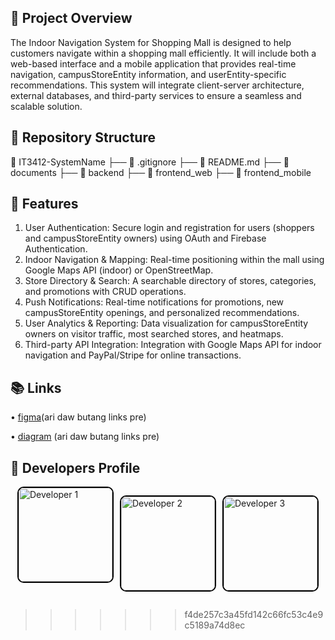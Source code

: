 

## 📌 Project Overview
The Indoor Navigation System for Shopping Mall is designed to help customers navigate
within a shopping mall efficiently. It will include both a web-based interface and a mobile
application that provides real-time navigation, campusStoreEntity information, and userEntity-specific
recommendations. This system will integrate client-server architecture, external
databases, and third-party services to ensure a seamless and scalable solution.

## 📂 Repository Structure
📁 IT3412-SystemName
├── 📄 .gitignore
├── 📄 README.md
├── 📂 documents
├── 📂 backend
├── 📂 frontend_web
├── 📂 frontend_mobile
## 🚀 Features
1. User Authentication: Secure login and registration for users (shoppers and campusStoreEntity
owners) using OAuth and Firebase Authentication.
2. Indoor Navigation & Mapping: Real-time positioning within the mall using Google
Maps API (indoor) or OpenStreetMap.
3. Store Directory & Search: A searchable directory of stores, categories, and
promotions with CRUD operations.
4. Push Notifications: Real-time notifications for promotions, new campusStoreEntity openings,
and personalized recommendations.
5. User Analytics & Reporting: Data visualization for campusStoreEntity owners on visitor traffic,
most searched stores, and heatmaps.
6. Third-party API Integration: Integration with Google Maps API for indoor navigation
and PayPal/Stripe for online transactions.

## 📚 Links
• [figma](#)(ari daw butang links pre)

• [diagram](#) (ari daw butang links pre) 


## 👤 Developers Profile

<div style="display: flex; justify-content: center; gap: 10px;">
  <img src="https://github.com/userEntity-attachments/assets/a1859554-3ea5-4290-a437-6cad79a52175" 
       alt="Developer 1" width="150" height="150" 
       style="border: 2px solid black; border-radius: 10px;">

       
  
  <img src="https://github.com/userEntity-attachments/assets/72296557-f42b-4f98-a3bd-d9392c4d5c18" 
       alt="Developer 2" width="150" height="150" 
       style="border: 2px solid black; border-radius: 10px;">
  
  <img src="https://github.com/userEntity-attachments/assets/33565dd5-d09b-40ef-9559-d6af531be056" 
       alt="Developer 3" width="150" height="150" 
       style="border: 2px solid black; border-radius: 10px;">
</div>


 


>>>>>>> f4de257c3a45fd142c66fc53c4e9c5189a74d8ec
